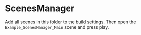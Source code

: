 # ScenesManager

Add all scenes in this folder to the build settings. Then open the `Example_ScenesManager_Main` scene and press play.
